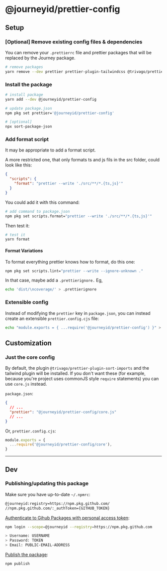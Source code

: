 # @journeyid/prettier-config

## Setup

### [Optional] Remove existing config files & dependencies

You can remove your `.prettierrc` file and prettier packages that will be replaced by the Journey package.

```sh
# remove packages
yarn remove --dev prettier prettier-plugin-tailwindcss @trivago/prettier-plugin-sort-imports
```

### Install the package

```sh
# install package
yarn add --dev @journeyid/prettier-config

# update package.json
npm pkg set prettier='@journeyid/prettier-config'

# [optional]
npx sort-package-json
```

### Add format script

It may be appropriate to add a format script.

A more restricted one, that only formats ts and js fils in the src folder, could look like this:

```json
{
  "scripts": {
    "format": "prettier --write './src/**/*.{ts,js}'"
  }
}
```

You could add it with this command:

```sh
# add command to package.json
npm pkg set scripts.format="prettier --write './src/**/*.{ts,js}'"
```

Then test it:

```sh
# test it
yarn format
```

#### Format Variations

To format everything prettier knows how to format, do this one:

```sh
npm pkg set scripts.lint="prettier --write --ignore-unknown ."
```

In that case, maybe add a `.prettierignore.` Eg,

```sh
echo 'dist/\ncoverage/' > .prettierignore
```

### Extensible config

Instead of modifying the `prettier` key in `package.json`, you can instead create an extensible `prettier.config.cjs` file:

```sh
echo "module.exports = { ...require('@journeyid/prettier-config') }" > prettier.config.cjs
```

## Customization

### Just the core config

By default, the plugin `@trivago/prettier-plugin-sort-imports` and the tailwind plugin will be installed. If you don't want these (for example, because you're project uses commonJS style `require` statements) you can use `core.js` instead.

`package.json`:

```json
{
  // ...
  "prettier": "@journeyid/prettier-config/core.js"
  // ...
}
```

Or, `prettier.config.cjs`:

```js
module.exports = {
  ...require('@journeyid/prettier-config/core'),
}
```

---

## Dev

### Publishing/updating this package

Make sure you have up-to-date `~/.npmrc`:

```txt
@journeyid:registry=https://npm.pkg.github.com/
//npm.pkg.github.com/:_authToken={GITHUB_TOKEN}
```

[Authenticate to Gihub Packages with personal access token](https://docs.github.com/en/packages/working-with-a-github-packages-registry/working-with-the-npm-registry#authenticating-with-a-personal-access-token):

```sh
npm login --scope=@journeyid --registry=https://npm.pkg.github.com

> Username: USERNAME
> Password: TOKEN
> Email: PUBLIC-EMAIL-ADDRESS
```

[Publish the package](https://docs.github.com/en/packages/working-with-a-github-packages-registry/working-with-the-npm-registry#publishing-a-package-using-a-local-npmrc-file):

```sh
npm publish
```
